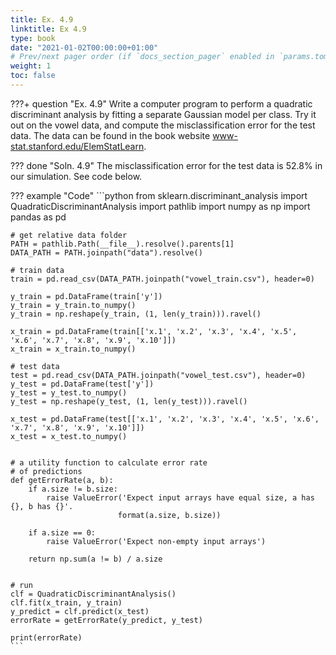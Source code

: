 ```yaml
---
title: Ex. 4.9
linktitle: Ex 4.9
type: book
date: "2021-01-02T00:00:00+01:00"
# Prev/next pager order (if `docs_section_pager` enabled in `params.toml`)
weight: 1
toc: false
---
```


???+ question "Ex. 4.9"
    Write a computer program to perform a quadratic discriminant analysis by fitting a separate Gaussian model per class. Try it out on the vowel data, and compute the misclassification error for the test data. The data can be found in the book website www-stat.stanford.edu/ElemStatLearn.

??? done "Soln. 4.9"
    The misclassification error for the test data is 52.8% in our simulation. See code below.

??? example "Code"
    ```python
    from sklearn.discriminant_analysis import QuadraticDiscriminantAnalysis
    import pathlib
    import numpy as np
    import pandas as pd

    # get relative data folder
    PATH = pathlib.Path(__file__).resolve().parents[1]
    DATA_PATH = PATH.joinpath("data").resolve()

    # train data
    train = pd.read_csv(DATA_PATH.joinpath("vowel_train.csv"), header=0)

    y_train = pd.DataFrame(train['y'])
    y_train = y_train.to_numpy()
    y_train = np.reshape(y_train, (1, len(y_train))).ravel()

    x_train = pd.DataFrame(train[['x.1', 'x.2', 'x.3', 'x.4', 'x.5', 'x.6', 'x.7', 'x.8', 'x.9', 'x.10']])
    x_train = x_train.to_numpy()

    # test data
    test = pd.read_csv(DATA_PATH.joinpath("vowel_test.csv"), header=0)
    y_test = pd.DataFrame(test['y'])
    y_test = y_test.to_numpy()
    y_test = np.reshape(y_test, (1, len(y_test))).ravel()

    x_test = pd.DataFrame(test[['x.1', 'x.2', 'x.3', 'x.4', 'x.5', 'x.6', 'x.7', 'x.8', 'x.9', 'x.10']])
    x_test = x_test.to_numpy()


    # a utility function to calculate error rate
    # of predictions
    def getErrorRate(a, b):
        if a.size != b.size:
            raise ValueError('Expect input arrays have equal size, a has {}, b has {}'.
                            format(a.size, b.size))

        if a.size == 0:
            raise ValueError('Expect non-empty input arrays')

        return np.sum(a != b) / a.size


    # run
    clf = QuadraticDiscriminantAnalysis()
    clf.fit(x_train, y_train)
    y_predict = clf.predict(x_test)
    errorRate = getErrorRate(y_predict, y_test)

    print(errorRate)
    ```
